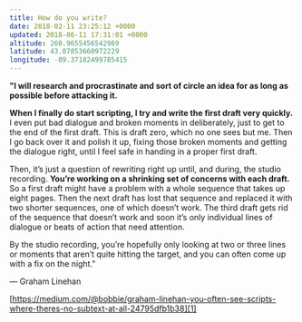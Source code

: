 ```yaml
---
title: How do you write?
date: 2018-02-11 23:25:12 +0000
updated: 2018-06-11 17:31:01 +0000
altitude: 260.9655456542969
latitude: 43.07853660972229
longitude: -89.37182499785415
---
```

__"I will research and procrastinate and sort of circle an idea for as long as possible before attacking it.__

__When I finally do start scripting, I try and write the first draft very quickly.__ I even put bad dialogue and broken moments in deliberately, just to get to the end of the first draft. This is draft zero, which no one sees but me. Then I go back over it and polish it up, fixing those broken moments and getting the dialogue right, until I feel safe in handing in a proper first draft.

Then, it’s just a question of rewriting right up until, and during, the studio recording. __You’re working on a shrinking set of concerns with each draft.__ So a first draft might have a problem with a whole sequence that takes up eight pages. Then the next draft has lost that sequence and replaced it with two shorter sequences, one of which doesn’t work. The third draft gets rid of the sequence that doesn’t work and soon it’s only individual lines of dialogue or beats of action that need attention.

By the studio recording, you’re hopefully only looking at two or three lines or moments that aren’t quite hitting the target, and you can often come up with a fix on the night."

— Graham Linehan

[https://medium.com/@bobbie/graham-linehan-you-often-see-scripts-where-theres-no-subtext-at-all-24795dfb1b38][1]

[1]: https://medium.com/@bobbie/graham-linehan-you-often-see-scripts-where-theres-no-subtext-at-all-24795dfb1b38